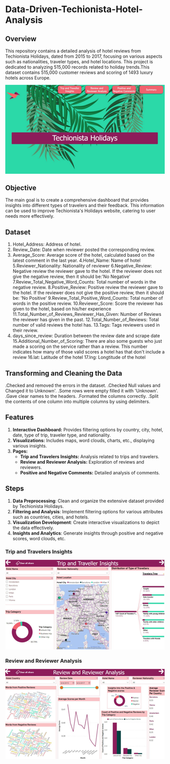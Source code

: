 # Data-Driven-Techionista-Hotel-Analysis
## Overview
This repository contains a detailed analysis of hotel reviews from Techionista Holidays, dated from 2015 to 2017, focusing on various aspects such as nationalities, traveler types, and hotel locations. This project is dedicated to analyzing 515,000 records related to holiday trends.This dataset contains 515,000 customer reviews
and scoring of 1493 luxury hotels across Europe.


![Overview](https://github.com/Vidisha84/Data-Driven-Techionista-Hotel-Analysis/blob/main/1.jpg)

## Objective

The main goal is to create a comprehensive dashboard that provides insights into different types of travelers and their feedback. This information can be used to improve Techionista's Holidays website, catering to user needs more effectively.

## Dataset
1. Hotel_Address: Address of hotel.
2. Review_Date: Date when reviewer posted the corresponding review.
3. Average_Score: Average score of the hotel, calculated based on the latest comment in the last year.
4.Hotel_Name: Name of hotel
5.Reviewer_Nationality: Nationality of reviewer
6.Negative_Review: Negative review the reviewer gave to the hotel. If the reviewer does not give the negative review, then it should be:'No Negative'
7.Review_Total_Negative_Word_Counts: Total number of words in the negative review.
8.Positive_Review: Positive review the reviewer gave to the hotel. If the reviewer does not give the positive review, then it should be: 'No Positive'
9.Review_Total_Positive_Word_Counts: Total number of words in the positive review.
10.Reviewer_Score: Score the reviewer has given to the hotel, based on his/her experience
11.Total_Number_of_Reviews_Reviewer_Has_Given: Number of Reviews the reviewer has given in the past.
12.Total_Number_of_Reviews: Total number of valid reviews the hotel has.
13.Tags: Tags reviewers used in their review.
14. days_since_review: Duration between the review date and scrape date 
15.Additional_Number_of_Scoring: There are also some guests who just made a scoring on the service rather than a review. This number
indicates how many of those valid scores a hotel has that don't include a review
16.lat: Latitude of the hotel
17.lng: Longtitude of the hotel

## Transforming and Cleaning the Data

.Checked and removed the errors in the dataset.
.Checked Null values and Changed it to Unknown'.
.Some rows were empty filled it with 'Unknown'.
.Gave clear names to the headers.
.Formated the columns correctly.
.Split the contents of one column into multiple columns by using delimiters.

## Features

1. **Interactive Dashboard:** Provides filtering options by country, city, hotel, date, type of trip, traveler type, and nationality.
2. **Visualizations:** Includes maps, word clouds, charts, etc., displaying various insights.
3. **Pages:**
   - **Trip and Travelers Insights:** Analysis related to trips and travelers.
   - **Review and Reviewer Analysis:** Exploration of reviews and reviewers.
   - **Positive and Negative Comments:** Detailed analysis of comments.
     
## Steps

1. **Data Preprocessing**: Clean and organize the extensive dataset provided by Techionista Holidays.
2. **Filtering and Analysis**: Implement filtering options for various attributes such as countries, cities, and hotels.
3. **Visualization Development**: Create interactive visualizations to depict the data effectively.
4. **Insights and Analytics**: Generate insights through positive and negative scores, word clouds, etc.

### Trip and Travelers Insights

![Trip and Travelers Insights](https://github.com/Vidisha84/Data-Driven-Techionista-Hotel-Analysis/blob/main/2.jpg)

### Review and Reviewer Analysis

![Review and Reviewer Analysis](https://github.com/Vidisha84/Data-Driven-Techionista-Hotel-Analysis/blob/main/3.jpg)
